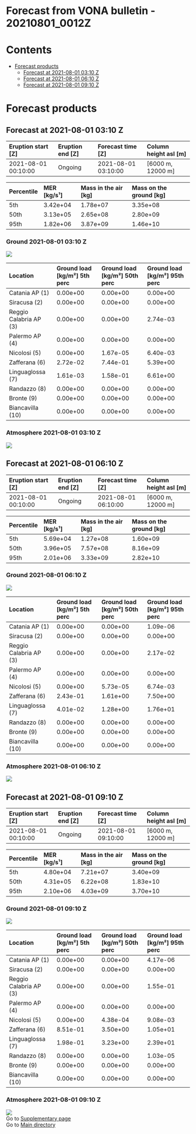 
Forecast from VONA bulletin - 20210801_0012Z
============================================

Contents
========

* [Forecast products](#forecast-products)
	* [Forecast at 2021-08-01 03:10 Z](#forecast-at-2021-08-01-0310-z)
	* [Forecast at 2021-08-01 06:10 Z](#forecast-at-2021-08-01-0610-z)
	* [Forecast at 2021-08-01 09:10 Z](#forecast-at-2021-08-01-0910-z)

# Forecast products

## Forecast at 2021-08-01 03:10 Z
  

|Eruption start [Z]|Eruption end [Z]|Forecast time [Z]|Column height asl [m]|
| :--- | :--- | :--- | :--- |
|2021-08-01 00:10:00|Ongoing|2021-08-01 03:10:00|[6000 m, 12000 m]|
  
  

|Percentile|MER [kg/s¹]|Mass in the air [kg]|Mass on the ground [kg]|
| :--- | :--- | :--- | :--- |
|5th|3.42e+04|1.78e+07|3.35e+08|
|50th|3.13e+05|2.65e+08|2.80e+09|
|95th|1.82e+06|3.87e+09|1.46e+10|
  

### Ground 2021-08-01 03:10 Z
  
![](./figures/probability_grd_2021_08_01_0310_scenario_1.png)  
  
  
  
  
  
  
  
  
  

|Location|Ground load [kg/m²] 5th perc|Ground load [kg/m²] 50th perc|Ground load [kg/m²] 95th perc|
| :--- | :--- | :--- | :--- |
|Catania AP (1)|0.00e+00|0.00e+00|0.00e+00|
|Siracusa (2)|0.00e+00|0.00e+00|0.00e+00|
|Reggio Calabria AP (3)|0.00e+00|0.00e+00|2.74e-03|
|Palermo AP (4)|0.00e+00|0.00e+00|0.00e+00|
|Nicolosi (5)|0.00e+00|1.67e-05|6.40e-03|
|Zafferana (6)|2.72e-02|7.44e-01|5.39e+00|
|Linguaglossa (7)|1.61e-03|1.58e-01|6.61e+00|
|Randazzo (8)|0.00e+00|0.00e+00|0.00e+00|
|Bronte (9)|0.00e+00|0.00e+00|0.00e+00|
|Biancavilla (10)|0.00e+00|0.00e+00|0.00e+00|
  

### Atmosphere 2021-08-01 03:10 Z
  
![](./figures/probability_air_2021_08_01_0310_scenario_1_conclev_1.png)
## Forecast at 2021-08-01 06:10 Z
  

|Eruption start [Z]|Eruption end [Z]|Forecast time [Z]|Column height asl [m]|
| :--- | :--- | :--- | :--- |
|2021-08-01 00:10:00|Ongoing|2021-08-01 06:10:00|[6000 m, 12000 m]|
  
  

|Percentile|MER [kg/s¹]|Mass in the air [kg]|Mass on the ground [kg]|
| :--- | :--- | :--- | :--- |
|5th|5.69e+04|1.27e+08|1.60e+09|
|50th|3.96e+05|7.57e+08|8.16e+09|
|95th|2.01e+06|3.33e+09|2.82e+10|
  

### Ground 2021-08-01 06:10 Z
  
![](./figures/probability_grd_2021_08_01_0610_scenario_1.png)  
  
  
  
  
  
  
  
  
  

|Location|Ground load [kg/m²] 5th perc|Ground load [kg/m²] 50th perc|Ground load [kg/m²] 95th perc|
| :--- | :--- | :--- | :--- |
|Catania AP (1)|0.00e+00|0.00e+00|1.09e-06|
|Siracusa (2)|0.00e+00|0.00e+00|0.00e+00|
|Reggio Calabria AP (3)|0.00e+00|0.00e+00|2.17e-02|
|Palermo AP (4)|0.00e+00|0.00e+00|0.00e+00|
|Nicolosi (5)|0.00e+00|5.73e-05|6.74e-03|
|Zafferana (6)|2.43e-01|1.61e+00|7.50e+00|
|Linguaglossa (7)|4.01e-02|1.28e+00|1.76e+01|
|Randazzo (8)|0.00e+00|0.00e+00|0.00e+00|
|Bronte (9)|0.00e+00|0.00e+00|0.00e+00|
|Biancavilla (10)|0.00e+00|0.00e+00|0.00e+00|
  

### Atmosphere 2021-08-01 06:10 Z
  
![](./figures/probability_air_2021_08_01_0610_scenario_1_conclev_1.png)
## Forecast at 2021-08-01 09:10 Z
  

|Eruption start [Z]|Eruption end [Z]|Forecast time [Z]|Column height asl [m]|
| :--- | :--- | :--- | :--- |
|2021-08-01 00:10:00|Ongoing|2021-08-01 09:10:00|[6000 m, 12000 m]|
  
  

|Percentile|MER [kg/s¹]|Mass in the air [kg]|Mass on the ground [kg]|
| :--- | :--- | :--- | :--- |
|5th|4.80e+04|7.21e+07|3.40e+09|
|50th|4.31e+05|6.22e+08|1.83e+10|
|95th|2.10e+06|4.03e+09|3.70e+10|
  

### Ground 2021-08-01 09:10 Z
  
![](./figures/probability_grd_2021_08_01_0910_scenario_1.png)  
  
  
  
  
  
  
  
  
  

|Location|Ground load [kg/m²] 5th perc|Ground load [kg/m²] 50th perc|Ground load [kg/m²] 95th perc|
| :--- | :--- | :--- | :--- |
|Catania AP (1)|0.00e+00|0.00e+00|4.17e-06|
|Siracusa (2)|0.00e+00|0.00e+00|0.00e+00|
|Reggio Calabria AP (3)|0.00e+00|0.00e+00|1.55e-01|
|Palermo AP (4)|0.00e+00|0.00e+00|0.00e+00|
|Nicolosi (5)|0.00e+00|4.38e-04|9.08e-03|
|Zafferana (6)|8.51e-01|3.50e+00|1.05e+01|
|Linguaglossa (7)|1.98e-01|3.23e+00|2.39e+01|
|Randazzo (8)|0.00e+00|0.00e+00|1.03e-05|
|Bronte (9)|0.00e+00|0.00e+00|0.00e+00|
|Biancavilla (10)|0.00e+00|0.00e+00|0.00e+00|
  

### Atmosphere 2021-08-01 09:10 Z
  
![](./figures/probability_air_2021_08_01_0910_scenario_1_conclev_1.png)  
Go to [Supplementary page](Supplementary_page.md)  
Go to [Main directory](https://github.com/federicapardini/Real_time_ash_forecast)